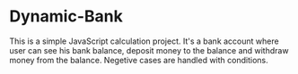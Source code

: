 # Dynamic-Bank

This is a simple JavaScript calculation project. It's a bank account where user can see his bank balance, deposit money to the balance and withdraw money from the balance. Negetive cases are handled with conditions.
